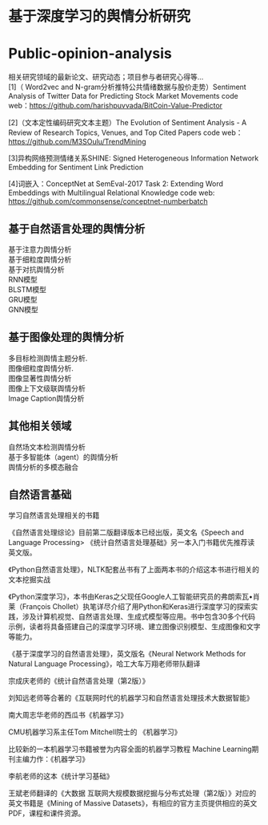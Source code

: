 # 基于深度学习的舆情分析研究

# Public-opinion-analysis
相关研究领域的最新论文、研究动态；项目参与者研究心得等...<br>
[1]（ Word2vec and N-gram分析推特公共情绪数据与股价走势）Sentiment Analysis of Twitter Data for Predicting Stock Market Movements
code web：https://github.com/harishpuvvada/BitCoin-Value-Predictor

[2]（文本定性编码研究文本主题）The Evolution of Sentiment Analysis - A Review of Research Topics, Venues, and Top Cited Papers
code web：https://github.com/M3SOulu/TrendMining

[3]异构网络预测情绪关系SHINE: Signed Heterogeneous Information Network Embedding for Sentiment Link Prediction

[4]词嵌入：ConceptNet at SemEval-2017 Task 2: Extending Word Embeddings with Multilingual Relational Knowledge
code web: https://github.com/commonsense/conceptnet-numberbatch


## 基于自然语言处理的舆情分析
基于注意力舆情分析<br>
基于细粒度舆情分析<br>
基于对抗舆情分析<br>
RNN模型<br>
BLSTM模型<br>
GRU模型<br>
GNN模型<br>
## 基于图像处理的舆情分析
多目标检测舆情主题分析.<br>
图像细粒度舆情分析.<br>
图像显著性舆情分析<br>
图像上下文级联舆情分析<br>
Image Caption舆情分析<br>


## 其他相关领域
自然场文本检测舆情分析<br>
基于多智能体（agent）的舆情分析<br>
舆情分析的多模态融合<br>
 
## 自然语言基础

学习自然语言处理相关的书籍

《自然语言处理综论》目前第二版翻译版本已经出版，英文名《Speech and Language Processing>
《统计自然语言处理基础》另一本入门书籍优先推荐读英文版。

《Python自然语言处理》，NLTK配套丛书有了上面两本书的介绍这本书进行相关的文本挖掘实战

《Python深度学习》，本书由Keras之父现任Google人工智能研究员的弗朗索瓦•肖莱（François Chollet）执笔详尽介绍了用Python和Keras进行深度学习的探索实践，涉及计算机视觉、自然语言处理、生成式模型等应用。书中包含30多个代码示例，读者将具备搭建自己的深度学习环境、建立图像识别模型、生成图像和文字等能力。

《基于深度学习的自然语言处理》，英文版名《Neural Network Methods for Natural Language Processing》，哈工大车万翔老师带队翻译

宗成庆老师的《统计自然语言处理（第2版）》

刘知远老师等合著的《互联网时代的机器学习和自然语言处理技术大数据智能》

南大周志华老师的西瓜书《机器学习》

CMU机器学习系主任Tom Mitchell院士的 《机器学习》

比较新的一本机器学习书籍被誉为内容全面的机器学习教程 Machine Learning期刊主编力作：《机器学习》

李航老师的这本《统计学习基础》

王斌老师翻译的《大数据 互联网大规模数据挖掘与分布式处理（第2版）》对应的英文书籍是《Mining of Massive Datasets》，有相应的官方主页提供相应的英文PDF，课程和课件资源。
      

